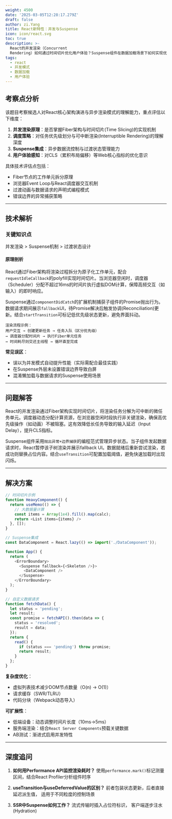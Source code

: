 ```yaml
---
weight: 4500
date: '2025-03-05T12:28:17.279Z'
draft: false
author: zi.Yang
title: React新特性：并发与Suspense
icon: icon/react.svg
toc: true
description: >-
  React的并发渲染（Concurrent
  Rendering）如何通过时间切片优化用户体验？Suspense组件在数据加载场景下如何实现优雅的过渡效果（如骨架屏占位）？
tags:
  - react
  - 并发模式
  - 数据加载
  - 用户体验
---
```


## 考察点分析

该题目考察候选人对React核心架构演进与异步渲染模式的理解能力，重点评估以下维度：

1. **并发渲染原理**：是否掌握Fiber架构与时间切片(Time Slicing)的实现机制
2. **调度策略**：对任务优先级划分与可中断渲染(Interruptible Rendering)的理解深度
3. **Suspense集成**：异步数据流控制与过渡状态管理能力
4. **用户体验感知**：对CLS（累积布局偏移）等Web核心指标的优化意识

具体技术评估点包括：

- Fiber节点的工作单元拆分原理
- 浏览器Event Loop与React调度器交互机制
- 过渡动画与数据请求的声明式编程模式
- 错误边界的异常捕获策略

---

## 技术解析

### 关键知识点

并发渲染 > Suspense机制 > 过渡状态设计

#### 原理剖析

React通过Fiber架构将渲染过程拆分为原子化工作单元，配合`requestIdleCallback`的polyfill实现时间切片。当浏览器空闲时，调度器（Scheduler）分配不超过16ms的时间片执行虚拟DOM计算，保障高频交互（如输入）的即时响应。

Suspense通过`componentDidCatch`的扩展机制捕获子组件的Promise抛出行为。数据请求期间展示`fallback`UI，待Promise解决后触发协调(Reconciliation)更新。结合`startTransition`可标记低优先级状态更新，避免界面抖动。

```text
渲染流程示例：
用户交互 → 创建更新任务 → 任务入队（区分优先级）
→ 调度器分配时间片 → 执行Fiber单元任务
→ 时间耗尽则交还主线程 → 循环直至完成
```

**常见误区**：

- 误以为并发模式自动提升性能（实际需配合最佳实践）
- 在Suspense外层未设置错误边界导致白屏
- 混淆懒加载与数据请求的Suspense使用场景

---

## 问题解答

React的并发渲染通过Fiber架构实现时间切片，将渲染任务分解为可中断的微任务单元。调度器动态分配计算资源，在浏览器空闲时段执行非关键渲染，确保高优先级操作（如动画）不被阻塞。这有效降低长任务导致的输入延迟（Input Delay），提升CLS指标。

Suspense组件采用`抛出异常+边界捕获`的编程范式管理异步状态。当子组件发起数据请求时，React暂停该子树渲染并展示fallback UI。数据就绪后重新尝试渲染，若成功则替换占位内容。结合`useTransition`可配置加载阈值，避免快速加载时出现闪烁。

---

## 解决方案

```javascript
// 时间切片示例
function HeavyComponent() {
  return useMemo(() => {
    // 大数据量计算
    const items = Array(1e4).fill().map(calc);
    return <List items={items} />
  }, []);
}

// Suspense集成
const DataComponent = React.lazy(() => import('./DataComponent'));

function App() {
  return (
    <ErrorBoundary>
      <Suspense fallback={<Skeleton />}>
        <DataComponent />
      </Suspense>
    </ErrorBoundary>
  );
}

// 自定义数据请求
function fetchData() {
  let status = 'pending';
  let result;
  const promise = fetchAPI().then(data => {
    status = 'resolved';
    result = data;
  });
  return {
    read() {
      if (status === 'pending') throw promise;
      return result;
    }
  };
}
```

**复杂度优化**：

- 虚拟列表技术减少DOM节点数量（O(n) → O(1)）
- 请求缓存（SWR/TLRU）
- 代码分块（Webpack动态导入）

**可扩展性**：

- 低端设备：动态调整时间片长度（10ms→5ms）
- 服务端渲染：结合`React Server Components`预载关键数据
- AB测试：渐进式启用并发特性

---

## 深度追问

1. **如何用Performance API监控渲染耗时？**
使用`performance.mark()`标记测量区间，结合React Profiler分析组件时序

2. **useTransition与useDeferredValue的区别？**
前者包装状态更新，后者直接延迟派生值，
适用于不同粒度的控制场景

3. **SSR中Suspense如何工作？**
流式传输时插入占位符标识，
客户端逐步注水(Hydration)
